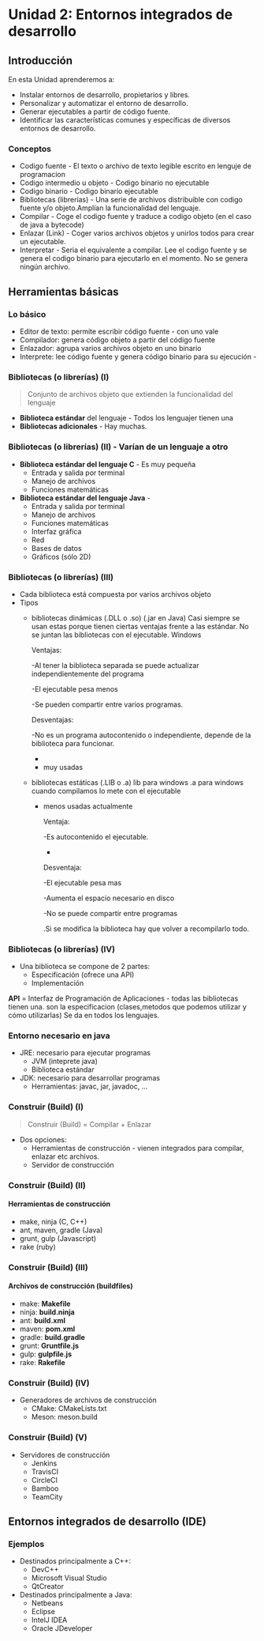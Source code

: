# Unidad 2: Entornos integrados de desarrollo

## Introducción

En esta Unidad aprenderemos a:

* Instalar entornos de desarrollo, propietarios y libres.
* Personalizar y automatizar el entorno de desarrollo.
* Generar ejecutables a partir de código fuente.
* Identificar las características comunes y específicas de diversos entornos de desarrollo.

### Conceptos

* Codigo fuente  - El texto o archivo de texto legible escrito en lenguje de programacion
* Codigo intermedio u objeto - Codigo binario no ejecutable
* Codigo binario - Codigo binario ejecutable 
* Bibliotecas \(librerías\) - Una serie de archivos distribuible con codigo fuente y/o objeto.Amplían la funcionalidad del lenguaje.
* Compilar - Coge el codigo fuente y traduce a codigo objeto \(en el caso de java a bytecode\)
* Enlazar \(Link\) - Coger varios archivos objetos y unirlos todos para crear un ejecutable.
* Interpretar - Seria el equivalente a compilar. Lee el codigo fuente y se genera el codigo binario para ejecutarlo en el momento. No se genera ningún archivo.

## Herramientas básicas

### Lo básico

* Editor de texto: permite escribir código fuente -  con uno vale
* Compilador: genera código objeto a partir del código fuente
* Enlazador: agrupa varios archivos objeto en uno binario
* Interprete: lee código fuente y genera código binario para su ejecución - 

### Bibliotecas \(o librerías\) \(I\)

> Conjunto de archivos objeto que extienden la funcionalidad del lenguaje

* **Biblioteca estándar** del lenguaje - Todos los lenguajer tienen una 
* **Bibliotecas adicionales** - Hay muchas.

### Bibliotecas \(o librerías\) \(II\) - Varían de un lenguaje a otro

* **Biblioteca estándar del lenguaje C** - Es muy pequeña
  * Entrada y salida por terminal
  * Manejo de archivos
  * Funciones matemáticas
* **Biblioteca estándar del lenguaje Java** - 
  * Entrada y salida por terminal
  * Manejo de archivos
  * Funciones matemáticas
  * Interfaz gráfica 
  * Red
  * Bases de datos
  * Gráficos \(sólo 2D\)

### Bibliotecas \(o librerías\) \(III\)

* Cada biblioteca está compuesta por varios archivos objeto
* Tipos
  * bibliotecas dinámicas \(.DLL o .so\) \(.jar en Java\) Casi siempre se usan estas porque tienen ciertas ventajas frente a las estándar. No se juntan las bibliotecas con el ejecutable. Windows

    Ventajas:

    -Al tener la biblioteca separada se puede actualizar independientemente del programa

    -El ejecutable pesa menos

    -Se pueden compartir entre varios programas.

    Desventajas:

    -No es un programa autocontenido o independiente, depende de la biblioteca para funcionar.

    -

    * muy usadas

  * bibliotecas estáticas \(.LIB o .a\) lib para windows .a para windows cuando compilamos lo mete con el ejecutable 
    * menos usadas actualmente

      Ventaja:

      -Es autocontenido el ejecutable.

      -

      Desventaja:

      -El ejecutable pesa mas

      -Aumenta el espacio necesario en disco

      -No se puede compartir entre programas

      .Si se modifica la biblioteca hay que volver a recompilarlo todo.

### Bibliotecas \(o librerías\) \(IV\)

* Una biblioteca se compone de 2 partes:
  * Especificación \(ofrece una API\)
  * Implementación 

**API** = Interfaz de Programación de Aplicaciones - todas las bibliotecas tienen una. son la especificacion \(clases,metodos que podemos utilizar y cómo utilizarlas\) Se da en todos los lenguajes.

### Entorno necesario en java

* JRE: necesario para ejecutar programas
  * JVM \(inteprete java\)
  * Biblioteca estándar
* JDK: necesario para desarrollar programas
  * Herramientas: javac, jar, javadoc, ...

### Construir \(Build\) \(I\)

> Construir \(Build\) = Compilar + Enlazar

* Dos opciones:
  * Herramientas de construcción - vienen integrados para compilar, enlazar etc archivos.
  * Servidor de construcción

### Construir \(Build\) \(II\)

#### **Herramientas de construcción**

* make, ninja \(C, C++\)
* ant, maven, gradle \(Java\)
* grunt, gulp \(Javascript\)
* rake \(ruby\)

### Construir \(Build\) \(III\)

#### **Archivos de construcción \(buildfiles\)**

* make: **Makefile**
* ninja: **build.ninja**
* ant: **build.xml**
* maven: **pom.xml**
* gradle: **build.gradle**
* grunt: **Gruntfile.js**
* gulp: **gulpfile.js**
* rake: **Rakefile**

### Construir \(Build\) \(IV\)

* Generadores de archivos de construcción
  * CMake: CMakeLists.txt
  * Meson: meson.build  

### Construir \(Build\) \(V\)

* Servidores de construcción
  * Jenkins 
  * TravisCI
  * CircleCI
  * Bamboo
  * TeamCity

## Entornos integrados de desarrollo \(IDE\)

### Ejemplos

* Destinados principalmente a C++:
  * DevC++
  * Microsoft Visual Studio
  * QtCreator
* Destinados principalmente a Java:
  * Netbeans
  * Eclipse
  * IntelJ IDEA
  * Oracle JDeveloper

